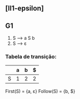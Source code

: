 ## [ll1-epsilon]

## G1
1.  S ⟶ a S b
2.  S ⟶ ε

### Tabela de transição:
&nbsp; | a | b | $ 
--- | - | - | - 
S   | 1 | 2 | 2 

First(S) = {a, ε}
Follow(S) = {b, $}